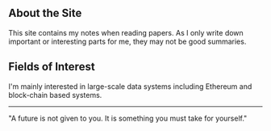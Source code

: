 ## About the Site

This site contains my notes when reading papers. As I only write down important or interesting parts for me, they may not be good summaries.

## Fields of Interest

I'm mainly interested in large-scale data systems including Ethereum and block-chain based systems.

---

"A future is not given to you. It is something you must take for yourself."

<!-- <img src="calvin.jpg" alt="drawing" width="2000"/>
</img> -->
